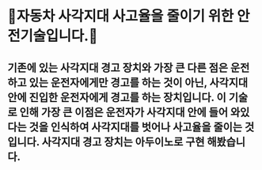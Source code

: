 # 🚗자동차 사각지대 사고율을 줄이기 위한 안전기술입니다.🚗
##  기존에 있는 사각지대 경고 장치와 가장 큰 다른 점은 운전하고 있는 운전자에게만 경고를 하는 것이 아닌, 사각지대 안에 진입한 운전자에게 경고를 하는 장치입니다. 이 기술로 인해 가장 큰 이점은 운전자가 사각지대 안에 들어 와있다는 것을 인식하여 사각지대를 벗어나 사고율을 줄이는 것입니다. 사각지대 경고 장치는 아두이노로 구현 해봤습니다. 
